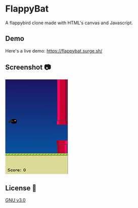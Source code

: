 # FlappyBat
A flappybird clone made with HTML's canvas and Javascript.  

## Demo  
Here's a live demo: https://flappybat.surge.sh/  

## Screenshot :camera:  
![Flappy](https://github.com/Hichem-Chabou/FlappyBat/blob/master/img/flappybat.PNG)  

## License :scroll:  
[GNU v3.0](https://github.com/Hichem-Chabou/FlappyBat/blob/master/LICENSE)

